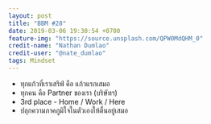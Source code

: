 ```yaml
---
layout: post
title: "BBM #28"
date: 2019-03-06 19:30:54 +0700
feature-img: "https://source.unsplash.com/QPW0MdQHM_0"
credit-name: "Nathan Dumlao"
credit-user: "@nate_dumlao"
tags: Mindset
---
```

- ทุกแก้วที่เราเสริฟ์ คือ แก้วแรกเสมอ
- ทุกคน คือ Partner ของเรา (บริษัทฯ)
- 3rd place - Home / Work / Here
- ปลุกความภาคภูมิใจในตัวเองให้ตื่นอยู่เสมอ
